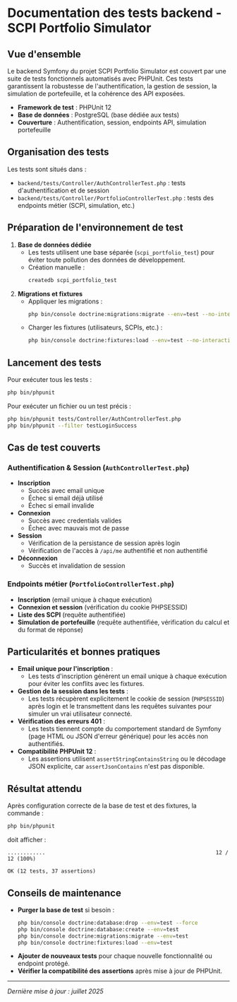 # Documentation des tests backend - SCPI Portfolio Simulator

## Vue d'ensemble

Le backend Symfony du projet SCPI Portfolio Simulator est couvert par une suite de tests fonctionnels automatisés avec PHPUnit. Ces tests garantissent la robustesse de l'authentification, la gestion de session, la simulation de portefeuille, et la cohérence des API exposées.

- **Framework de test** : PHPUnit 12
- **Base de données** : PostgreSQL (base dédiée aux tests)
- **Couverture** : Authentification, session, endpoints API, simulation portefeuille

## Organisation des tests

Les tests sont situés dans :
- `backend/tests/Controller/AuthControllerTest.php` : tests d'authentification et de session
- `backend/tests/Controller/PortfolioControllerTest.php` : tests des endpoints métier (SCPI, simulation, etc.)

## Préparation de l'environnement de test

1. **Base de données dédiée**
   - Les tests utilisent une base séparée (`scpi_portfolio_test`) pour éviter toute pollution des données de développement.
   - Création manuelle :
     ```bash
     createdb scpi_portfolio_test
     ```
2. **Migrations et fixtures**
   - Appliquer les migrations :
     ```bash
     php bin/console doctrine:migrations:migrate --env=test --no-interaction
     ```
   - Charger les fixtures (utilisateurs, SCPIs, etc.) :
     ```bash
     php bin/console doctrine:fixtures:load --env=test --no-interaction
     ```

## Lancement des tests

Pour exécuter tous les tests :
```bash
php bin/phpunit
```

Pour exécuter un fichier ou un test précis :
```bash
php bin/phpunit tests/Controller/AuthControllerTest.php
php bin/phpunit --filter testLoginSuccess
```

## Cas de test couverts

### Authentification & Session (`AuthControllerTest.php`)
- **Inscription**
  - Succès avec email unique
  - Échec si email déjà utilisé
  - Échec si email invalide
- **Connexion**
  - Succès avec credentials valides
  - Échec avec mauvais mot de passe
- **Session**
  - Vérification de la persistance de session après login
  - Vérification de l'accès à `/api/me` authentifié et non authentifié
- **Déconnexion**
  - Succès et invalidation de session

### Endpoints métier (`PortfolioControllerTest.php`)
- **Inscription** (email unique à chaque exécution)
- **Connexion et session** (vérification du cookie PHPSESSID)
- **Liste des SCPI** (requête authentifiée)
- **Simulation de portefeuille** (requête authentifiée, vérification du calcul et du format de réponse)

## Particularités et bonnes pratiques

- **Email unique pour l'inscription** :
  - Les tests d'inscription génèrent un email unique à chaque exécution pour éviter les conflits avec les fixtures.
- **Gestion de la session dans les tests** :
  - Les tests récupèrent explicitement le cookie de session (`PHPSESSID`) après login et le transmettent dans les requêtes suivantes pour simuler un vrai utilisateur connecté.
- **Vérification des erreurs 401** :
  - Les tests tiennent compte du comportement standard de Symfony (page HTML ou JSON d'erreur générique) pour les accès non authentifiés.
- **Compatibilité PHPUnit 12** :
  - Les assertions utilisent `assertStringContainsString` ou le décodage JSON explicite, car `assertJsonContains` n'est pas disponible.

## Résultat attendu

Après configuration correcte de la base de test et des fixtures, la commande :
```bash
php bin/phpunit
```
doit afficher :
```
............                                                      12 / 12 (100%)

OK (12 tests, 37 assertions)
```

## Conseils de maintenance

- **Purger la base de test** si besoin :
  ```bash
  php bin/console doctrine:database:drop --env=test --force
  php bin/console doctrine:database:create --env=test
  php bin/console doctrine:migrations:migrate --env=test
  php bin/console doctrine:fixtures:load --env=test
  ```
- **Ajouter de nouveaux tests** pour chaque nouvelle fonctionnalité ou endpoint protégé.
- **Vérifier la compatibilité des assertions** après mise à jour de PHPUnit.

---

*Dernière mise à jour : juillet 2025* 